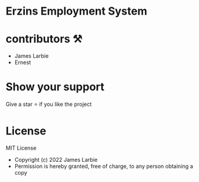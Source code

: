 # Erzins Employment System

# contributors ⚒

- James Larbie
- Ernest

# Show your support

Give a star ⭐ if you like the project

# License

MIT License

- Copyright (c) 2022 James Larbie
- Permission is hereby granted, free of charge, to any person obtaining a copy

